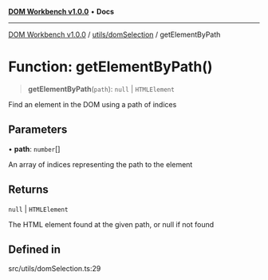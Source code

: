 [**DOM Workbench v1.0.0**](../../../README.md) • **Docs**

***

[DOM Workbench v1.0.0](../../../modules.md) / [utils/domSelection](../README.md) / getElementByPath

# Function: getElementByPath()

> **getElementByPath**(`path`): `null` \| `HTMLElement`

Find an element in the DOM using a path of indices

## Parameters

• **path**: `number`[]

An array of indices representing the path to the element

## Returns

`null` \| `HTMLElement`

The HTML element found at the given path, or null if not found

## Defined in

src/utils/domSelection.ts:29

